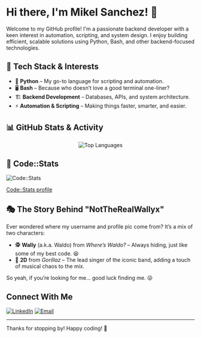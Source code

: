 # Hi there, I'm Mikel Sanchez! 👋

Welcome to my GitHub profile! I'm a passionate backend developer with a keen interest in automation, scripting, and system design. I enjoy building efficient, scalable solutions using Python, Bash, and other backend-focused technologies.

## 🔧 Tech Stack & Interests

- 🐍 **Python** – My go-to language for scripting and automation.
- 🖥️ **Bash** – Because who doesn’t love a good terminal one-liner?
- 🏗 **Backend Development** – Databases, APIs, and system architecture.
- ⚡ **Automation & Scripting** – Making things faster, smarter, and easier.

## 📊 GitHub Stats & Activity

<div align="center">

![Top Languages](https://github-readme-stats.vercel.app/api/top-langs/?username=NotTheRealWallyx&layout=compact&theme=radical&card_width=445)

</div>

## 🤖 Code::Stats

![Code::Stats](https://img.shields.io/badge/dynamic/json?color=informational&label=Code::Stats&query=total_xp&url=https://codestats.net/api/users/Wallyx&suffix=%20XP)

[Code::Stats profile](https://codestats.net/users/Wallyx)

## 🎭 The Story Behind "NotTheRealWallyx"

Ever wondered where my username and profile pic come from? It’s a mix of two characters:

- 🕵️ **Wally** (a.k.a. Waldo) from _Where’s Waldo?_ – Always hiding, just like some of my best code. 😆
- 🎤 **2D** from _Gorillaz_ – The lead singer of the iconic band, adding a touch of musical chaos to the mix.

So yeah, if you’re looking for me… good luck finding me. 😜

## Connect With Me

[![LinkedIn](https://img.shields.io/badge/LinkedIn-Profile-blue?logo=linkedin)](https://www.linkedin.com/in/mikel-sanchezmart) [![Email](https://img.shields.io/badge/Email-Contact%20Me-red?logo=gmail)](mailto:nottherealwallyx@gmail.com)

---

Thanks for stopping by! Happy coding! 🚀
